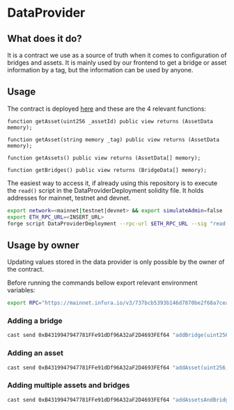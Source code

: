 # DataProvider

## What does it do?

It is a contract we use as a source of truth when it comes to configuration of bridges and assets.
It is mainly used by our frontend to get a bridge or asset information by a tag, but the information can be used by anyone.

## Usage

The contract is deployed [here](https://etherscan.io/address/0xB4319947947781FFe91dDf96A32aF2D4693FEf64) and these are the 4 relevant functions:

```solidity
function getAsset(uint256 _assetId) public view returns (AssetData memory);

function getAsset(string memory _tag) public view returns (AssetData memory);

function getAssets() public view returns (AssetData[] memory);

function getBridges() public view returns (BridgeData[] memory);
```

The easiest way to access it, if already using this repository is to execute the `read()` script in the DataProviderDeployment solidity file. It holds addresses for mainnet, testnet and devnet. 

```bash
export network=<mainnet|testnet|devnet> && export simulateAdmin=false
export ETH_RPC_URL=<INSERT_URL>
forge script DataProviderDeployment --rpc-url $ETH_RPC_URL --sig "read()"
```

## Usage by owner

Updating values stored in the data provider is only possible by the owner of the contract. 

Before running the commands bellow export relevant environment variables:

```bash
export RPC="https://mainnet.infura.io/v3/737bcb5393b146d7870be2f68a7cea9c" && PRIV_KEY="PROVIDER_OWNER_PRIVATE_KEY"
```

### Adding a bridge

```bash
cast send 0xB4319947947781FFe91dDf96A32aF2D4693FEf64 "addBridge(uint256,string)" "2" "ExampleBridge" --rpc-url $RPC --private-key $PRIV_KEY
```

### Adding an asset

```bash
cast send 0xB4319947947781FFe91dDf96A32aF2D4693FEf64 "addAsset(uint256,string)" "2" "wsteth" --rpc-url $RPC --private-key $PRIV_KEY
```

### Adding multiple assets and bridges

```bash
cast send 0xB4319947947781FFe91dDf96A32aF2D4693FEf64 "addAssetsAndBridges(uint256[],string[],uint256[],string[])" '[2,1]' '["wsteth","dai"]' '[5,8]' '["ExampleBridge_deposit","ExampleBridge_withdraw"]' --rpc-url $RPC --private-key $PRIV_KEY
```
